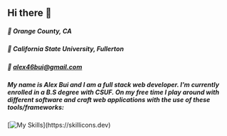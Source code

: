 ## Hi there 👋
##### 📍 Orange County, CA
##### 🏫 California State University, Fullerton 
##### 📧 alex46bui@gmail.com
##### My name is Alex Bui and I am a full stack web developer. I'm currently enrolled in a B.S degree with CSUF. On my free time I play around with different software and craft web applications with the use of these tools/frameworks:

[![My Skills](https://skillicons.dev/icons?i=react,js,html,css,postgres,nodejs,py,php,firebase,)](https://skillicons.dev)


      


